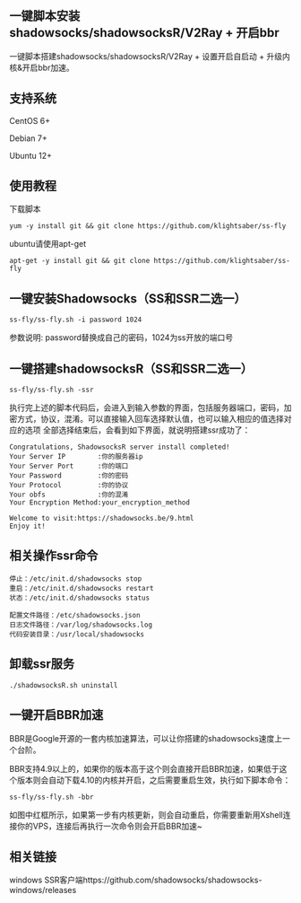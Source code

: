 一键脚本安装shadowsocks/shadowsocksR/V2Ray + 开启bbr
---

一键脚本搭建shadowsocks/shadowsocksR/V2Ray + 设置开启自启动 + 升级内核&开启bbr加速。

## 支持系统
CentOS 6+

Debian 7+

Ubuntu 12+

## 使用教程
下载脚本
```
yum -y install git && git clone https://github.com/klightsaber/ss-fly
```
ubuntu请使用apt-get
```
apt-get -y install git && git clone https://github.com/klightsaber/ss-fly
```
## 一键安装Shadowsocks（SS和SSR二选一）
```
ss-fly/ss-fly.sh -i password 1024
```
参数说明: password替换成自己的密码，1024为ss开放的端口号
## 一键搭建shadowsocksR（SS和SSR二选一）
```
ss-fly/ss-fly.sh -ssr
```
执行完上述的脚本代码后，会进入到输入参数的界面，包括服务器端口，密码，加密方式，协议，混淆。可以直接输入回车选择默认值，也可以输入相应的值选择对应的选项
全部选择结束后，会看到如下界面，就说明搭建ssr成功了：
```
Congratulations, ShadowsocksR server install completed!
Your Server IP        :你的服务器ip
Your Server Port      :你的端口
Your Password         :你的密码
Your Protocol         :你的协议
Your obfs             :你的混淆
Your Encryption Method:your_encryption_method
 
Welcome to visit:https://shadowsocks.be/9.html
Enjoy it!
```
## 相关操作ssr命令
```启动：/etc/init.d/shadowsocks start
停止：/etc/init.d/shadowsocks stop
重启：/etc/init.d/shadowsocks restart
状态：/etc/init.d/shadowsocks status
 
配置文件路径：/etc/shadowsocks.json
日志文件路径：/var/log/shadowsocks.log
代码安装目录：/usr/local/shadowsocks
```

## 卸载ssr服务
```
./shadowsocksR.sh uninstall
```
## 一键开启BBR加速
BBR是Google开源的一套内核加速算法，可以让你搭建的shadowsocks速度上一个台阶。

BBR支持4.9以上的，如果你的版本高于这个则会直接开启BBR加速，如果低于这个版本则会自动下载4.10的内核并开启，之后需要重启生效，执行如下脚本命令：
```
ss-fly/ss-fly.sh -bbr
```
如图中红框所示，如果第一步有内核更新，则会自动重启，你需要重新用Xshell连接你的VPS，连接后再执行一次命令则会开启BBR加速~

## 相关链接
windows SSR客户端https://github.com/shadowsocks/shadowsocks-windows/releases

